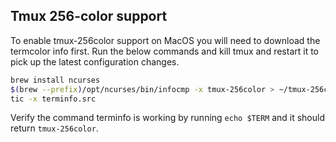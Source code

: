 ## Tmux 256-color support

To enable tmux-256color support on MacOS you will need to download the termcolor info first. Run the below commands and
kill tmux and restart it to pick up the latest configuration changes.

```bash
brew install ncurses
$(brew --prefix)/opt/ncurses/bin/infocmp -x tmux-256color > ~/tmux-256color.src
tic -x terminfo.src
```

Verify the command terminfo is working by running `echo $TERM` and it should return `tmux-256color`.
